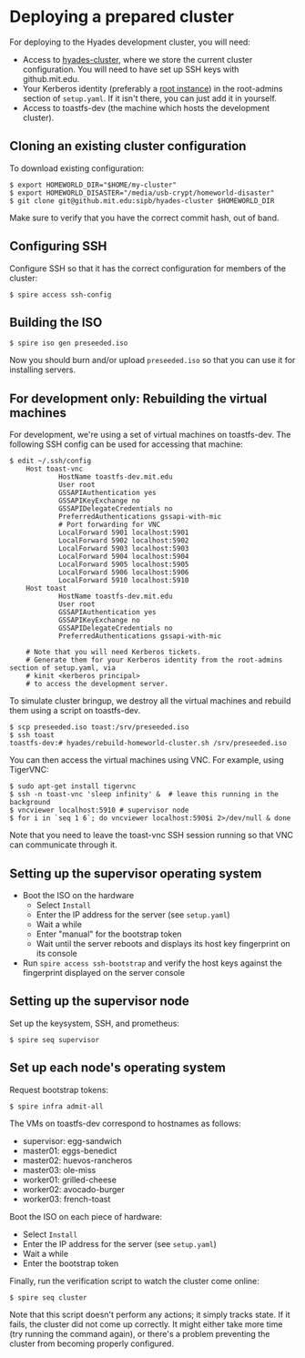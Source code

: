 # Deploying a prepared cluster

For deploying to the Hyades development cluster, you will need:

- Access to [hyades-cluster](https://github.mit.edu/sipb/hyades-cluster),
  where we store the current cluster configuration.
  You will need to have set up SSH keys with github.mit.edu.
- Your Kerberos identity (preferably a [root instance](https://sipb.mit.edu/doc/root-instance/)) in the root-admins section of ``setup.yaml``.
  If it isn't there, you can just add it in yourself.
- Access to toastfs-dev (the machine which hosts the development cluster).

## Cloning an existing cluster configuration

To download existing configuration:

    $ export HOMEWORLD_DIR="$HOME/my-cluster"
    $ export HOMEWORLD_DISASTER="/media/usb-crypt/homeworld-disaster"
    $ git clone git@github.mit.edu:sipb/hyades-cluster $HOMEWORLD_DIR

Make sure to verify that you have the correct commit hash, out of band.

## Configuring SSH

Configure SSH so that it has the correct configuration for members of the cluster:

    $ spire access ssh-config

## Building the ISO

    $ spire iso gen preseeded.iso

Now you should burn and/or upload `preseeded.iso`
so that you can use it for installing servers.

## For development only: Rebuilding the virtual machines

For development, we're using a set of virtual machines on toastfs-dev.
The following SSH config can be used for accessing that machine:

    $ edit ~/.ssh/config
        Host toast-vnc
                HostName toastfs-dev.mit.edu
                User root
                GSSAPIAuthentication yes
                GSSAPIKeyExchange no
                GSSAPIDelegateCredentials no
                PreferredAuthentications gssapi-with-mic
                # Port forwarding for VNC
                LocalForward 5901 localhost:5901
                LocalForward 5902 localhost:5902
                LocalForward 5903 localhost:5903
                LocalForward 5904 localhost:5904
                LocalForward 5905 localhost:5905
                LocalForward 5906 localhost:5906
                LocalForward 5910 localhost:5910
        Host toast
                HostName toastfs-dev.mit.edu
                User root
                GSSAPIAuthentication yes
                GSSAPIKeyExchange no
                GSSAPIDelegateCredentials no
                PreferredAuthentications gssapi-with-mic

        # Note that you will need Kerberos tickets.
        # Generate them for your Kerberos identity from the root-admins section of setup.yaml, via
        # kinit <kerberos principal>
        # to access the development server.

To simulate cluster bringup, we destroy all the virtual machines and rebuild them using a script on toastfs-dev.

    $ scp preseeded.iso toast:/srv/preseeded.iso
    $ ssh toast
    toastfs-dev:# hyades/rebuild-homeworld-cluster.sh /srv/preseeded.iso

You can then access the virtual machines using VNC.
For example, using TigerVNC:

    $ sudo apt-get install tigervnc
    $ ssh -n toast-vnc 'sleep infinity' &  # leave this running in the background
    $ vncviewer localhost:5910 # supervisor node
    $ for i in `seq 1 6`; do vncviewer localhost:590$i 2>/dev/null & done

Note that you need to leave the toast-vnc SSH session running
so that VNC can communicate through it.

## Setting up the supervisor operating system

- Boot the ISO on the hardware
  - Select `Install`
  - Enter the IP address for the server (see `setup.yaml`)
  - Wait a while
  - Enter "manual" for the bootstrap token
  - Wait until the server reboots and displays its host key fingerprint
    on its console
- Run `spire access ssh-bootstrap` and verify the host keys
  against the fingerprint displayed on the server console

## Setting up the supervisor node

Set up the keysystem, SSH, and prometheus:

    $ spire seq supervisor

## Set up each node's operating system

Request bootstrap tokens:

    $ spire infra admit-all

The VMs on toastfs-dev correspond to hostnames as follows:

- supervisor: egg-sandwich
- master01: eggs-benedict
- master02: huevos-rancheros
- master03: ole-miss
- worker01: grilled-cheese
- worker02: avocado-burger
- worker03: french-toast

Boot the ISO on each piece of hardware:

   - Select `Install`
   - Enter the IP address for the server (see `setup.yaml`)
   - Wait a while
   - Enter the bootstrap token

Finally, run the verification script to watch the cluster come online:

    $ spire seq cluster

Note that this script doesn't perform any actions; it simply tracks state.
If it fails, the cluster did not come up correctly.
It might either take more time (try running the command again),
or there's a problem preventing the cluster from becoming properly configured.
